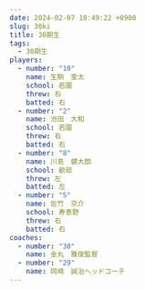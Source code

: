 ```yaml
---
date: 2024-02-07 10:49:22 +0900
slug: 30ki
title: 30期生
tags:
  - 30期生
players:
  - number: "10"
    name: 生駒　奎太
    school: 若園
    threw: 右
    batted: 右
  - number: "2"
    name: 池田　大和
    school: 若園
    threw: 右
    batted: 右
  - number: "8"
    name: 川島　健大朗
    school: 畝部
    threw: 左
    batted: 左
  - number: "5"
    name: 佐竹　京介
    school: 寿恵野
    threw: 右
    batted: 右
coaches:
  - number: "30"
    name: 金丸　雅俊監督
  - number: "29"
    name: 岡崎　誠治ヘッドコーチ
---
```

